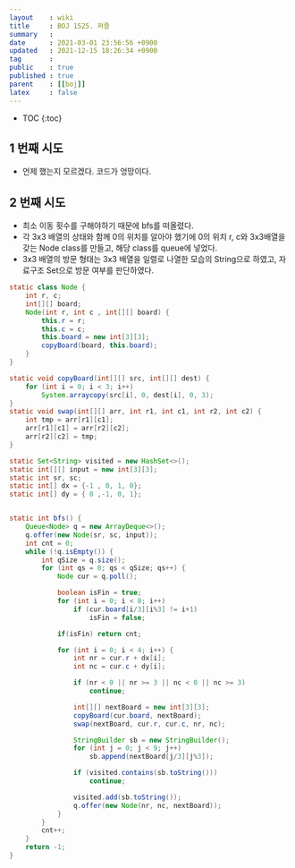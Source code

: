 ```yaml
---
layout    : wiki
title     : BOJ 1525. 퍼즐
summary   : 
date      : 2021-03-01 23:56:56 +0900
updated   : 2021-12-15 18:26:34 +0900
tag       : 
public    : true
published : true
parent    : [[boj]]
latex     : false
---
```

* TOC
{:toc}

## 1 번째 시도
- 언제 했는지 모르겠다. 코드가 엉망이다.

## 2 번째 시도
- 최소 이동 횟수를 구해야하기 때문에 bfs를 떠올렸다.
- 각 3x3 배열의 상태와 함께 0의 위치를 알아야 했기에 0의 위치 r, c와 3x3배열을 갖는 Node class를 만들고, 해당 class를 queue에 넣었다.
- 3x3 배열의 방문 형태는 3x3 배열을 일렬로 나열한 모습의 String으로 하였고, 자료구조 Set으로 방문 여부를 판단하였다.

```java linenos
static class Node {
	int r, c;
	int[][] board;
	Node(int r, int c , int[][] board) {
		this.r = r;
		this.c = c;
		this.board = new int[3][3];
		copyBoard(board, this.board);
	}
}

static void copyBoard(int[][] src, int[][] dest) {
	for (int i = 0; i < 3; i++)
		System.arraycopy(src[i], 0, dest[i], 0, 3);
}
static void swap(int[][] arr, int r1, int c1, int r2, int c2) {
	int tmp = arr[r1][c1];
	arr[r1][c1] = arr[r2][c2];
	arr[r2][c2] = tmp;
}

static Set<String> visited = new HashSet<>();
static int[][] input = new int[3][3];
static int sr, sc;
static int[] dx = {-1 , 0, 1, 0};
static int[] dy = { 0 ,-1, 0, 1};


static int bfs() {
	Queue<Node> q = new ArrayDeque<>();
	q.offer(new Node(sr, sc, input));
	int cnt = 0;
	while (!q.isEmpty()) {
		int qSize = q.size();
		for (int qs = 0; qs < qSize; qs++) {
			Node cur = q.poll();

			boolean isFin = true;
			for (int i = 0; i < 8; i++)
				if (cur.board[i/3][i%3] != i+1)
					isFin = false;

			if(isFin) return cnt;

			for (int i = 0; i < 4; i++) {
				int nr = cur.r + dx[i];
				int nc = cur.c + dy[i];

				if (nr < 0 || nr >= 3 || nc < 0 || nc >= 3)
					continue;

				int[][] nextBoard = new int[3][3];
				copyBoard(cur.board, nextBoard);
				swap(nextBoard, cur.r, cur.c, nr, nc);

				StringBuilder sb = new StringBuilder();
				for (int j = 0; j < 9; j++)
					sb.append(nextBoard[j/3][j%3]);

				if (visited.contains(sb.toString()))
					continue;

				visited.add(sb.toString());
				q.offer(new Node(nr, nc, nextBoard));
			}
		}
		cnt++;
	}
	return -1;
}
```
